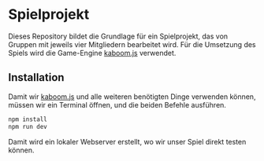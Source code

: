 # Spielprojekt

Dieses Repository bildet die Grundlage für ein Spielprojekt, das von Gruppen
mit jeweils vier Mitgliedern bearbeitet wird. Für die Umsetzung des Spiels wird
die Game-Engine [kaboom.js](https://kaboomjs.com/) verwendet.

## Installation

Damit wir [kaboom.js](https://kaboomjs.com/) und alle weiteren benötigten Dinge
verwenden können, müssen wir ein Terminal öffnen, und die beiden Befehle
ausführen.

```bash
npm install
npm run dev
```

Damit wird ein lokaler Webserver erstellt, wo wir unser Spiel direkt testen
können.
